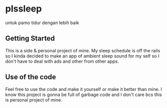 # plssleep

untuk pamo tidur dengan lebih baik

## Getting Started

This is a side & personal project of mine. My sleep schedule is off the rails so I kinda decided to 
make an app of ambient sleep sound for my self so I don't have to deal with ads and other from other 
apps.

## Use of the code 
Feel free to use the code and make it yourself or make it better than mine. I know this project 
is gonna be full of garbage code and I don't care bcs this is personal project of mine. 
